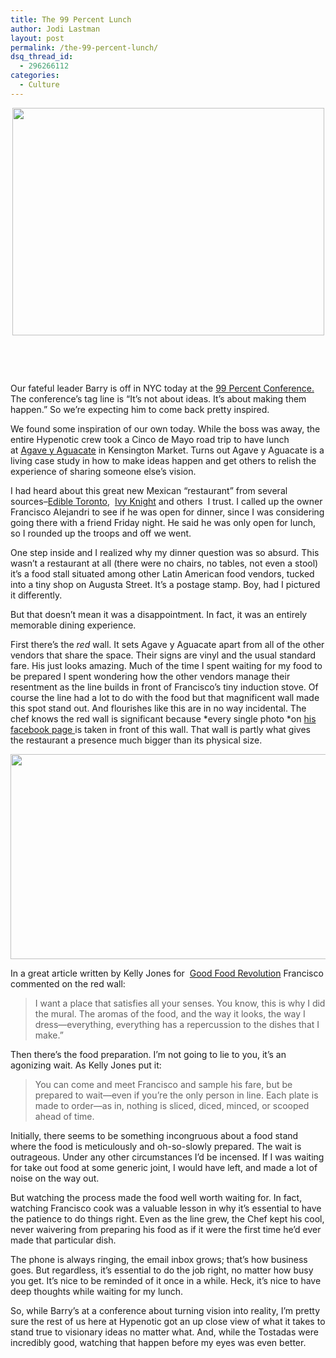 ```yaml
---
title: The 99 Percent Lunch
author: Jodi Lastman
layout: post
permalink: /the-99-percent-lunch/
dsq_thread_id:
  - 296266112
categories:
  - Culture
---
```

<p style="text-align: center;">
  <a rel="attachment wp-att-4992" href="http://hypenotic.com/meaning-fulmarketing/4989/the-99-percent-lunch/attachment/screen-shot-2011-05-05-at-1-35-15-pm"><img class="size-full wp-image-4992 aligncenter" title="Screen shot 2011-05-05 at 1.35.15 PM" src="http://hypenotic.com/wordpress/wp-content/uploads/2011/05/Screen-shot-2011-05-05-at-1.35.15-PM.png" alt="" width="499" height="364" /></a>
</p>

&nbsp;

&nbsp;

Our fateful leader Barry is off in NYC today at the [99 Percent Conference.][1] The conference&#8217;s tag line is &#8220;It&#8217;s not about ideas. It&#8217;s about making them happen.&#8221; So we&#8217;re expecting him to come back pretty inspired.

We found some inspiration of our own today. While the boss was away, the entire Hypenotic crew took a Cinco de Mayo road trip to have lunch at [Agave y Aguacate][2] in Kensington Market. Turns out Agave y Aguacate is a living case study in how to make ideas happen and get others to relish the experience of sharing someone else&#8217;s vision.

I had heard about this great new Mexican &#8220;restaurant&#8221; from several sources&#8211;[Edible Toronto][3],  [Ivy Knight][4] and others  I trust. I called up the owner Francisco Alejandri to see if he was open for dinner, since I was considering going there with a friend Friday night. He said he was only open for lunch, so I rounded up the troops and off we went.

One step inside and I realized why my dinner question was so absurd. This wasn&#8217;t a restaurant at all (there were no chairs, no tables, not even a stool) it&#8217;s a food stall situated among other Latin American food vendors, tucked into a tiny shop on Augusta Street. It&#8217;s a postage stamp. Boy, had I pictured it differently.

But that doesn&#8217;t mean it was a disappointment. In fact, it was an entirely memorable dining experience.

First there&#8217;s the *red* wall. It sets Agave y Aguacate apart from all of the other vendors that share the space. Their signs are vinyl and the usual standard fare. His just looks amazing. Much of the time I spent waiting for my food to be prepared I spent wondering how the other vendors manage their resentment as the line builds in front of Francisco&#8217;s tiny induction stove. Of course the line had a lot to do with the food but that magnificent wall made this spot stand out. And flourishes like this are in no way incidental. The chef knows the red wall is significant because *every single photo *on [his facebook page ][5]is taken in front of this wall. That wall is partly what gives the restaurant a presence much bigger than its physical size.

<p style="text-align: center;">
  <a rel="attachment wp-att-4991" href="http://hypenotic.com/meaning-fulmarketing/4989/the-99-percent-lunch/attachment/screen-shot-2011-05-05-at-1-59-39-pm"><img class="size-full wp-image-4991 aligncenter" title="Screen shot 2011-05-05 at 1.59.39 PM" src="http://hypenotic.com/wordpress/wp-content/uploads/2011/05/Screen-shot-2011-05-05-at-1.59.39-PM.png" alt="" width="520" height="328" /></a>
</p>

In a great article written by Kelly Jones for  [Good Food Revolution][2] Francisco commented on the red wall:

> I want a place that satisfies all your senses. You know, this is why I did the mural. The aromas of the food, and the way it looks, the way I dress—everything, everything has a repercussion to the dishes that I make.”

Then there&#8217;s the food preparation. I&#8217;m not going to lie to you, it&#8217;s an agonizing wait. As Kelly Jones put it:

> You can come and meet Francisco and sample his fare, but be prepared to wait—even if you’re the only person in line. Each plate is made to order—as in, nothing is sliced, diced, minced, or scooped ahead of time.

Initially, there seems to be something incongruous about a food stand where the food is meticulously and oh-so-slowly prepared. The wait is outrageous. Under any other circumstances I&#8217;d be incensed. If I was waiting for take out food at some generic joint, I would have left, and made a lot of noise on the way out.

But watching the process made the food well worth waiting for. In fact, watching Francisco cook was a valuable lesson in why it&#8217;s essential to have the patience to do things right. Even as the line grew, the Chef kept his cool, never waivering from preparing his food as if it were the first time he&#8217;d ever made that particular dish.

The phone is always ringing, the email inbox grows; that&#8217;s how business goes. But regardless, it&#8217;s essential to do the job right, no matter how busy you get. It&#8217;s nice to be reminded of it once in a while. Heck, it&#8217;s nice to have deep thoughts while waiting for my lunch.

So, while Barry&#8217;s at a conference about turning vision into reality, I&#8217;m pretty sure the rest of us here at Hypenotic got an up close view of what it takes to stand true to visionary ideas no matter what. And, while the Tostadas were incredibly good, watching that happen before my eyes was even better.

 [1]: http://the99percent.com/conference
 [2]: http://goodfoodrevolution.wordpress.com/2011/04/26/just-opened-agave-y-aguacate/
 [3]: http://www.ediblecommunities.com/toronto/
 [4]: http://www.ivyknight.com/
 [5]: http://www.facebook.com/pages/The-friends-of-agave-y-aguacate/136407583090840